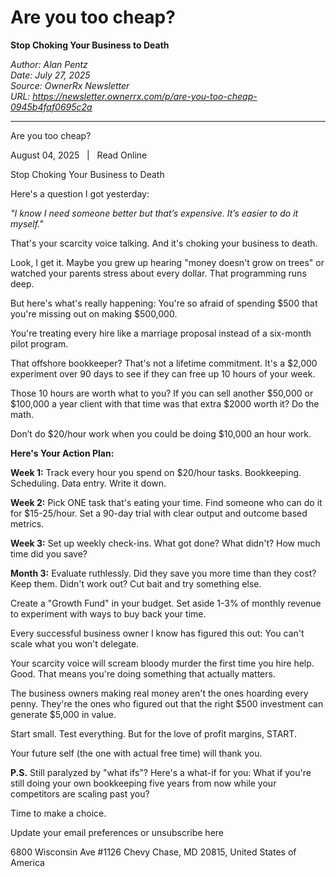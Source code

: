 # Are you too cheap?
**Stop Choking Your Business to Death**

*Author: Alan Pentz*  
*Date: July 27, 2025*  
*Source: OwnerRx Newsletter*  
*URL: https://newsletter.ownerrx.com/p/are-you-too-cheap-0945b4faf0695c2a*

---

Are you too cheap?

August 04, 2025   |   Read Online

Stop Choking Your Business to Death

Here's a question I got yesterday:

*"I know I need someone better but that’s expensive. It’s easier to do it myself."*

That's your scarcity voice talking. And it's choking your business to death.

Look, I get it. Maybe you grew up hearing "money doesn't grow on trees" or watched your parents stress about every dollar. That programming runs deep.

But here's what's really happening: You're so afraid of spending $500 that you're missing out on making $500,000.

You're treating every hire like a marriage proposal instead of a six-month pilot program.

That offshore bookkeeper? That's not a lifetime commitment. It's a $2,000 experiment over 90 days to see if they can free up 10 hours of your week.

Those 10 hours are worth what to you? If you can sell another $50,000 or $100,000 a year client with that time was that extra $2000 worth it? Do the math.

Don’t do $20/hour work when you could be doing $10,000 an hour work.

**Here's Your Action Plan:**

**Week 1:** Track every hour you spend on $20/hour tasks. Bookkeeping. Scheduling. Data entry. Write it down.

**Week 2:** Pick ONE task that's eating your time. Find someone who can do it for $15-25/hour. Set a 90-day trial with clear output and outcome based metrics.

**Week 3:** Set up weekly check-ins. What got done? What didn't? How much time did you save?

**Month 3:** Evaluate ruthlessly. Did they save you more time than they cost? Keep them. Didn't work out? Cut bait and try something else.

Create a "Growth Fund" in your budget. Set aside 1-3% of monthly revenue to experiment with ways to buy back your time.

Every successful business owner I know has figured this out: You can't scale what you won't delegate.

Your scarcity voice will scream bloody murder the first time you hire help. Good. That means you're doing something that actually matters.

The business owners making real money aren't the ones hoarding every penny. They're the ones who figured out that the right $500 investment can generate $5,000 in value.

Start small. Test everything. But for the love of profit margins, START.

Your future self (the one with actual free time) will thank you.

**P.S.** Still paralyzed by "what ifs"? Here's a what-if for you: What if you're still doing your own bookkeeping five years from now while your competitors are scaling past you?

Time to make a choice.

Update your email preferences or unsubscribe here

6800 Wisconsin Ave #1126
Chevy Chase, MD 20815, United States of America
